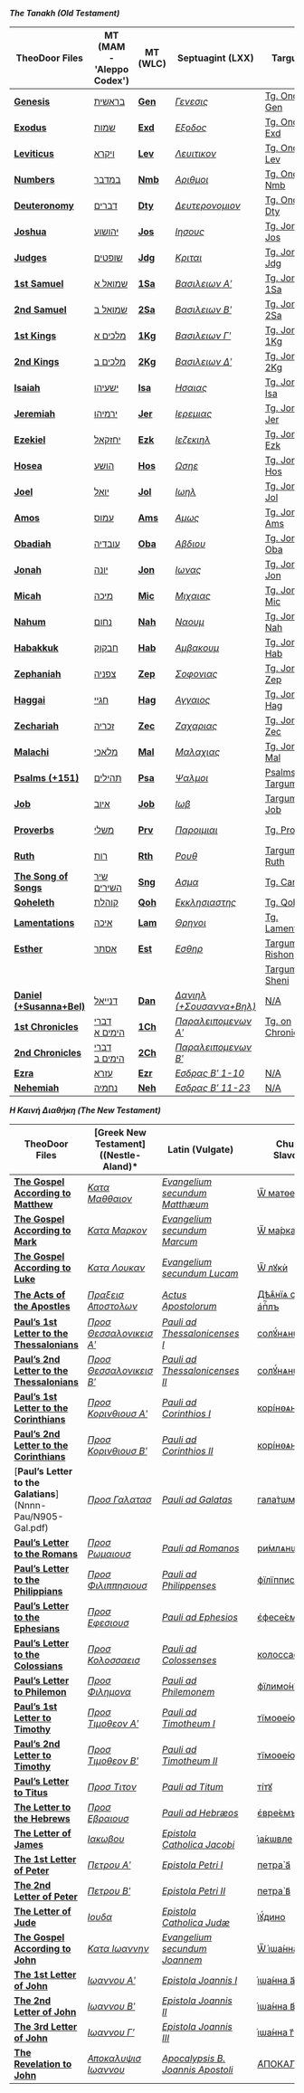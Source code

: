 ***The Tanakh (Old Testament)***

| **TheoDoor Files**                                  | **MT** (MAM - 'Aleppo Codex')          | **MT** (WLC)                      | **Septuagint (LXX)**                               | **Targumim**                                | | **Latin** (Vulgate)                               | **Church Slavonic**                          | **English (UK)**                               |
|-----------------------------------------------------|----------------------------------------|-----------------------------------|----------------------------------------------------|---------------------------------------------|-|---------------------------------------------------|----------------------------------------------|------------------------------------------------|
| [**Genesis**](Annn-Tor/A901-Gen.pdf)                | [בראשית](Annn-Tor/A101-Gen.docx)       | [**Gen**](Annn-Tor/A501-Gen.docx) | [*Γενεσις*](Annn-Tor/A201-Gen.docx)                | [Tg. Onqelos Gen](Annn-Tor/AT01-Gen.docx)   | | [*Genesis*](Annn-Tor/A401-Gen.docx)               | [БЫТЇЀ](Annn-Tor/A601-Gen.docx)              | [Genesis](Annn-Tor/A301-Gen.docx)              |
| [**Exodus**](Annn-Tor/A902-Exd.pdf)                 | [שמות](Annn-Tor/A102-Exd.docx)         | [**Exd**](Annn-Tor/A502-Exd.docx) | [*Εξοδος*](Annn-Tor/A202-Exd.docx)                 | [Tg. Onqelos Exd](Annn-Tor/AT02-Exd.docx)   | | [*Exodus*](Annn-Tor/A402-Exd.docx)                | [И҆СХО́ДЪ](Annn-Tor/A602-Exd.docx)            | [Exodus](Annn-Tor/A302-Exd.docx)               |
| [**Leviticus**](Annn-Tor/A903-Lev.pdf)              | [ויקרא](Annn-Tor/A103-Lev.docx)        | [**Lev**](Annn-Tor/A503-Lev.docx) | [*Λευιτικον*](Annn-Tor/A203-Lev.docx)              | [Tg. Onqelos Lev](Annn-Tor/AT03-Lev.docx)   | | [*Leviticus*](Annn-Tor/A403-Lev.docx)             | [ЛЕѴІ́ТЪ](Annn-Tor/A603-Lev.docx)             | [Leviticus](Annn-Tor/A303-Lev.docx)            |
| [**Numbers**](Annn-Tor/A904-Nmb.pdf)                | [במדבר](Annn-Tor/A104-Nmb.docx)        | [**Nmb**](Annn-Tor/A504-Nmb.docx) | [*Αριθμοι*](Annn-Tor/A204-Nmb.docx)                | [Tg. Onqelos Nmb](Annn-Tor/AT04-Nmb.docx)   | | [*Numeri*](Annn-Tor/A404-Nmb.docx)                | [ЧИ́СЛА](Annn-Tor/A604-Nmb.docx)              | [Numbers](Annn-Tor/A304-Nmb.docx)              |
| [**Deuteronomy**](Annn-Tor/A905-Dty.pdf)            | [דברים](Annn-Tor/A105-Dty.docx)        | [**Dty**](Annn-Tor/A505-Dty.docx) | [*Δευτερονομιον*](Annn-Tor/A205-Dty.docx)          | [Tg. Onqelos Dty](Annn-Tor/AT05-Dty.docx)   | | [*Deuteronomium*](Annn-Tor/A405-Dty.docx)         | [ВТОРОЗАКО́НЇЕ](Annn-Tor/A605-Dty.docx)       | [Deuteronomy](Annn-Tor/A305-Dty.docx)          |
| [**Joshua**](Bnnn-Pro/B901-Jos.pdf)                 | [יהושוע](Bnnn-Pro/B101-Jos.docx)       | [**Jos**](Bnnn-Pro/B501-Jos.docx) | [*Ιησους*](Bnnn-Pro/B201-Jos.docx)                 | [Tg. Jonathan Jos](Bnnn-Pro/BT01-Jos.docx)  | | [*Josue*](Bnnn-Pro/B401-Jos.docx)                 | [І҆ИСꙋ́СА НАѴИ́НА](Bnnn-Pro/B601-Jos.docx)     | [Joshua](Bnnn-Pro/B301-Jos.docx)               |
| [**Judges**](Bnnn-Pro/B902-Jdg.pdf)                 | [שופטים](Bnnn-Pro/B102-Jdg.docx)       | [**Jdg**](Bnnn-Pro/B502-Jdg.docx) | [*Κριται*](Bnnn-Pro/B202-Jdg.docx)                 | [Tg. Jonathan Jdg](Bnnn-Pro/BT02-Jdg.docx)  | | [*Judicum*](Bnnn-Pro/B402-Jdg.docx)               | [сꙋді́й і҆и҃левыхъ](Bnnn-Pro/B602-Jdg.docx)   | [Judges](Bnnn-Pro/B302-Jdg.docx)               |
| [**1st Samuel**](Bnnn-Pro/B903-1Sa.pdf)             | [שמואל א](Bnnn-Pro/B103-1Sa.docx)      | [**1Sa**](Bnnn-Pro/B503-1Sa.docx) | [*Βασιλειων Αʹ*](Bnnn-Pro/B203-1Sa.docx)           | [Tg. Jonathan 1Sa](Bnnn-Pro/BT03-1Sa.docx)  | | [*Primus Regum*](Bnnn-Pro/B403-1Sa.docx)          | [ПЕ́РВАѦ ЦА́РСТВЪ](Bnnn-Pro/B603-1Sa.docx)     | [1 Samuel](Bnnn-Pro/B303-1Sa.docx)             |
| [**2nd Samuel**](Bnnn-Pro/B904-2Sa.pdf)             | [שמואל ב](Bnnn-Pro/B104-2Sa.docx)      | [**2Sa**](Bnnn-Pro/B504-2Sa.docx) | [*Βασιλειων Βʹ*](Bnnn-Pro/B204-2Sa.docx)           | [Tg. Jonathan 2Sa](Bnnn-Pro/BT04-2Sa.docx)  | | [*Secundus Regum*](Bnnn-Pro/B404-2Sa.docx)        | [ВТОРА́Ѧ ЦА́РСТВЪ](Bnnn-Pro/B604-2Sa.docx)     | [2 Samuel](Bnnn-Pro/B304-2Sa.docx)             |
| [**1st Kings**](Bnnn-Pro/B905-1Kg.pdf)              | [מלכים א](Bnnn-Pro/B105-1Kg.docx)      | [**1Kg**](Bnnn-Pro/B505-1Kg.docx) | [*Βασιλειων Γʹ*](Bnnn-Pro/B205-1Kg.docx)           | [Tg. Jonathan 1Kg](Bnnn-Pro/BT05-1Kg.docx)  | | [*Tertius Regum*](Bnnn-Pro/B405-1Kg.docx)         | [ТРЕ́ТЇѦ ЦА́РСТВЪ](Bnnn-Pro/B605-1Kg.docx)     | [1 Kings](Bnnn-Pro/B305-1Kg.docx)              |
| [**2nd Kings**](Bnnn-Pro/B906-2Kg.pdf)              | [מלכים ב](Bnnn-Pro/B106-2Kg.docx)      | [**2Kg**](Bnnn-Pro/B506-2Kg.docx) | [*Βασιλειων Δʹ*](Bnnn-Pro/B206-2Kg.docx)           | [Tg. Jonathan 2Kg](Bnnn-Pro/BT06-2Kg.docx)  | | [*Quartus Regum*](Bnnn-Pro/B406-2Kg.docx)         | [ЧЕТВЕ́РТАѦ ЦА́РСТВЪ](Bnnn-Pro/B606-2Kg.docx)  | [2 Kings](Bnnn-Pro/B306-2Kg.docx)              |
| [**Isaiah**](Bnnn-Pro/B907-Isa.pdf)                 | [ישעיהו](Bnnn-Pro/B107-Isa.docx)       | [**Isa**](Bnnn-Pro/B507-Isa.docx) | [*Ησαιας*](Bnnn-Pro/B207-Isa.docx)                 | [Tg. Jonathan Isa](Bnnn-Pro/BT07-Isa.docx)  | | [*Isaias*](Bnnn-Pro/B407-Isa.docx)                | [прⷪ҇ро́ка и҆са́їи](Bnnn-Pro/B607-Isa.docx)     | [Isaiah](Bnnn-Pro/B307-Isa.docx)               |
| [**Jeremiah**](Bnnn-Pro/B907-Jer.pdf)               | [ירמיהו](Bnnn-Pro/B108-Jer.docx)       | [**Jer**](Bnnn-Pro/B508-Jer.docx) | [*Ιερεμιας*](Bnnn-Pro/B208-Jer.docx)               | [Tg. Jonathan Jer](Bnnn-Pro/BT08-Jer.docx)  | | [*Jeremias*](Bnnn-Pro/B408-Jer.docx)              | [прⷪ҇ро́ка і҆еремі́и](Bnnn-Pro/B608-Jer.docx)   | [Jeremiah](Bnnn-Pro/B308-Jer.docx)             |
| [**Ezekiel**](Bnnn-Pro/B909-Ezk.pdf)                | [יחזקאל](Bnnn-Pro/B109-Ezk.docx)       | [**Ezk**](Bnnn-Pro/B509-Ezk.docx) | [*Ιεζεκιηλ*](Bnnn-Pro/B209-Ezk.docx)               | [Tg. Jonathan Ezk](Bnnn-Pro/BT09-Ezk.docx)  | | [*Ezechiel*](Bnnn-Pro/B409-Ezk.docx)              | [прⷪ҇ро́ка і҆езекі́илѧ](Bnnn-Pro/B609-Ezk.docx) | [Ezekiel](Bnnn-Pro/B309-Ezk.docx)              |
| [**Hosea**](Bnnn-Pro/B910-Hos.pdf)                  | [הושע](Bnnn-Pro/B110-Hos.docx)         | [**Hos**](Bnnn-Pro/B510-Hos.docx) | [*Ωσηε*](Bnnn-Pro/B210-Hos.docx)                   | [Tg. Jonathan Hos](Bnnn-Pro/BT10-Hos.docx)  | | [*Osee*](Bnnn-Pro/B410-Hos.docx)                  | [прⷪ҇ро́ка ѡ҆сі́и](Bnnn-Pro/B610-Hos.docx)      | [Hosea](Bnnn-Pro/B310-Hos.docx)                |
| [**Joel**](Bnnn-Pro/B911-Jol.pdf)                   | [יואל](Bnnn-Pro/B111-Jol.docx)         | [**Jol**](Bnnn-Pro/B511-Jol.docx) | [*Ιωηλ*](Bnnn-Pro/B211-Jol.docx)                   | [Tg. Jonathan Jol](Bnnn-Pro/BT11-Jol.docx)  | | [*Joël*](Bnnn-Pro/B411-Jol.docx)                  | [прⷪ҇ро́ка і҆ѡи́лѧ](Bnnn-Pro/B611-Jol.docx)     | [Joel](Bnnn-Pro/B311-Jol.docx)                 |
| [**Amos**](Bnnn-Pro/B912-Ams.pdf)                   | [עמוס](Bnnn-Pro/B112-Ams.docx)         | [**Ams**](Bnnn-Pro/B512-Ams.docx) | [*Αμως*](Bnnn-Pro/B212-Ams.docx)                   | [Tg. Jonathan Ams](Bnnn-Pro/BT12-Ams.docx)  | | [*Amos*](Bnnn-Pro/B412-Ams.docx)                  | [прⷪ҇ро́ка а҆мѡ́са](Bnnn-Pro/B612-Ams.docx)     | [Amos](Bnnn-Pro/B312-Ams.docx)                 |
| [**Obadiah**](Bnnn-Pro/B913-Oba.pdf)                | [עובדיה](Bnnn-Pro/B113-Oba.docx)       | [**Oba**](Bnnn-Pro/B513-Oba.docx) | [*Αβδιου*](Bnnn-Pro/B213-Oba.docx)                 | [Tg. Jonathan Oba](Bnnn-Pro/BT13-Oba.docx)  | | [*Abdias*](Bnnn-Pro/B413-Oba.docx)                | [прⷪ҇ро́ка а҆вді́а](Bnnn-Pro/B613-Oba.docx)     | [Obadiah](Bnnn-Pro/B313-Oba.docx)              |
| [**Jonah**](Bnnn-Pro/B914-Jon.pdf)                  | [יונה](Bnnn-Pro/B114-Jon.docx)         | [**Jon**](Bnnn-Pro/B514-Jon.docx) | [*Ιωνας*](Bnnn-Pro/B214-Jon.docx)                  | [Tg. Jonathan Jon](Bnnn-Pro/BT14-Jon.docx)  | | [*Jonas*](Bnnn-Pro/B414-Jon.docx)                 | [прⷪ҇ро́ка і҆ѡ́ны](Bnnn-Pro/B614-Jon.docx)      | [Jonah](Bnnn-Pro/B314-Jon.docx)                |
| [**Micah**](Bnnn-Pro/B915-Mic.pdf)                  | [מיכה](Bnnn-Pro/B115-Mic.docx)         | [**Mic**](Bnnn-Pro/B515-Mic.docx) | [*Μιχαιας*](Bnnn-Pro/B215-Mic.docx)                | [Tg. Jonathan Mic](Bnnn-Pro/BT15-Mic.docx)  | | [*Michæa*](Bnnn-Pro/B415-Mic.docx)                | [прⷪ҇ро́ка мїхе́а](Bnnn-Pro/B615-Mic.docx)      | [Micah](Bnnn-Pro/B315-Mic.docx)                |
| [**Nahum**](Bnnn-Pro/B916-Nah.pdf)                  | [נחום](Bnnn-Pro/B116-Nah.docx)         | [**Nah**](Bnnn-Pro/B516-Nah.docx) | [*Ναουμ*](Bnnn-Pro/B216-Nah.docx)                  | [Tg. Jonathan Nah](Bnnn-Pro/BT16-Nah.docx)  | | [*Nahum*](Bnnn-Pro/B416-Nah.docx)                 | [прⷪ҇ро́ка наꙋ́ма](Bnnn-Pro/B616-Nah.docx)      | [Nahum](Bnnn-Pro/B316-Nah.docx)                |
| [**Habakkuk**](Bnnn-Pro/B917-Hab.pdf)               | [חבקוק](Bnnn-Pro/B117-Hab.docx)        | [**Hab**](Bnnn-Pro/B517-Hab.docx) | [*Αμβακουμ*](Bnnn-Pro/B217-Hab.docx)               | [Tg. Jonathan Hab](Bnnn-Pro/BT17-Hab.docx)  | | [*Habacuc*](Bnnn-Pro/B417-Hab.docx)               | [прⷪ҇ро́ка а҆ввакꙋ́ма](Bnnn-Pro/B617-Hab.docx)  | [Habakkuk](Bnnn-Pro/B317-Hab.docx)             |
| [**Zephaniah**](Bnnn-Pro/B918-Zep.pdf)              | [צפניה](Bnnn-Pro/B118-Zep.docx)        | [**Zep**](Bnnn-Pro/B518-Zep.docx) | [*Σοφονιας*](Bnnn-Pro/B218-Zep.docx)               | [Tg. Jonathan Zep](Bnnn-Pro/BT18-Zep.docx)  | | [*Sophonias*](Bnnn-Pro/B418-Zep.docx)             | [прⷪ҇ро́ка софо́нїи](Bnnn-Pro/B618-Zep.docx)    | [Zephaniah](Bnnn-Pro/B319-Hag.docx)            |
| [**Haggai**](Bnnn-Pro/B919-Hag.pdf)                 | [חגיי](Bnnn-Pro/B119-Hag.docx)         | [**Hag**](Bnnn-Pro/B519-Hag.docx) | [*Αγγαιος*](Bnnn-Pro/B219-Hag.docx)                | [Tg. Jonathan Hag](Bnnn-Pro/BT19-Hag.docx)  | | [*Aggæus*](Bnnn-Pro/B419-Hag.docx)                | [прⷪ҇ро́ка а҆гге́а](Bnnn-Pro/B619-Hag.docx)     | [Haggai](Bnnn-Pro/B319-Hag.docx)               |
| [**Zechariah**](Bnnn-Pro/B920-Zec.pdf)              | [זכריה](Bnnn-Pro/B120-Zec.docx)        | [**Zec**](Bnnn-Pro/B520-Zec.docx) | [*Ζαχαριας*](Bnnn-Pro/B220-Zec.docx)               | [Tg. Jonathan Zec](Bnnn-Pro/BT20-Zec.docx)  | | [*Zacharias*](Bnnn-Pro/B420-Zec.docx)             | [прⷪ҇ро́ка заха́рїи](Bnnn-Pro/B620-Zec.docx)    | [Zechariah](Bnnn-Pro/B320-Zec.docx)            |
| [**Malachi**](Bnnn-Pro/B921-Mal.pdf)                | [מלאכי](Bnnn-Pro/B121-Mal.docx)        | [**Mal**](Bnnn-Pro/B521-Mal.docx) | [*Μαλαχιας*](Bnnn-Pro/B221-Mal.docx)               | [Tg. Jonathan Mal](Bnnn-Pro/BT21-Mal.docx)  | | [*Malachias*](Bnnn-Pro/B421-Mal.docx)             | [прⷪ҇ро́ка малахі́и](Bnnn-Pro/B621-Mal.docx)    | [Malachi](Bnnn-Pro/B321-Mal.docx)              |
| [**Psalms (+151)**](Cnnn-Wri/C901-Psa.pdf)          | [תהילים](Cnnn-Wri/C101-Psa.docx)       | [**Psa**](Cnnn-Wri/C501-Psa.docx) | [*Ψαλμοι*](Cnnn-Wri/C201-Psa.docx)                 | [Psalms Targum](Cnnn-Wri/CT01-Psa.docx)     | | [*Psalmi (+cli)* ](Cnnn-Wri/C401-Psa.docx)        | [Ѱалти́рь](Cnnn-Wri/C601-Psa.docx)            | [Psalms (+151)](Cnnn-Wri/C301-Psa.docx)        |
| [**Job**](Cnnn-Wri/C902-Job.pdf)                    | [איוב](Cnnn-Wri/C102-Job.docx)         | [**Job**](Cnnn-Wri/C502-Job.docx) | [*Ιωβ*](Cnnn-Wri/C202-Job.docx)                    | [Targum to Job](Cnnn-Wri/CT02-Job.docx)     | | [*Job*](Cnnn-Wri/C402-Job.docx)                   | [Кни́га і҆́ѡва](Cnnn-Wri/C602-Job.docx)        | [Job](Cnnn-Wri/C302-Job.docx)                  |
| [**Proverbs**](Cnnn-Wri/C903-Prv.pdf)               | [משלי](Cnnn-Wri/C103-Prv.docx)         | [**Prv**](Cnnn-Wri/C503-Prv.docx) | [*Παροιμιαι*](Cnnn-Wri/C203-Prv.docx)              | [Tg. Proverbs](Cnnn-Wri/CT03-Prv.docx)      | | [*Proverbia*](Cnnn-Wri/C403-Prv.docx)             | [при́тчей соломѡ́нихъ](Cnnn-Wri/C603-Prv.docx) | [Proverbs](Cnnn-Wri/C303-Prv.docx)             |
| [**Ruth**](Cnnn-Wri/C904-Rth.pdf)                   | [רות](Cnnn-Wri/C104-Rth.docx)          | [**Rth**](Cnnn-Wri/C504-Rth.docx) | [*Ρουθ*](Cnnn-Wri/C204-Rth.docx)                   | [Targum to Ruth](Cnnn-Wri/CT04-Rth.docx)    | | [*Ruth*](Cnnn-Wri/C404-Rth.docx)                  |  [Кни́га Рꙋ́ѲЬ](Cnnn-Wri/C604-Rth.docx)        | [Ruth](Cnnn-Wri/C304-Rth.docx)                 |
| [**The Song of Songs**](Cnnn-Wri/C905-Sng.pdf)      | [שיר השירים](Cnnn-Wri/C105-Sng.docx)   | [**Sng**](Cnnn-Wri/C505-Sng.docx) | [*Ασμα*](Cnnn-Wri/C205-Sng.docx)                   | [Tg. Canticles](Cnnn-Wri/CT05-Sng.docx)     | | [*Canticum Canticorum*](Cnnn-Wri/C405-Sng.docx)   | [пѣ́снь пѣ́сней](Cnnn-Wri/C605-Sng.docx)       | [Song of Solomon](Cnnn-Wri/C305-Sng.docx)      |
| [**Qoheleth**](Cnnn-Wri/C906-Qoh.pdf)               | [קוהלת](Cnnn-Wri/C106-Qoh.docx)        | [**Qoh**](Cnnn-Wri/C506-Qoh.docx) | [*Εκκλησιαστης*](Cnnn-Wri/C206-Qoh.docx)           | [Tg. Qoheleth](Cnnn-Wri/CT06-Qoh.docx)      | | [*Ecclesiastes*](Cnnn-Wri/C406-Qoh.docx)          | [є҆кклесїа́ста](Cnnn-Wri/C606-Qoh.docx)       | [Ecclesiastes](Cnnn-Wri/C306-Qoh.docx)         |
| [**Lamentations**](Cnnn-Wri/C907-Lam.pdf)           | [איכה](Cnnn-Wri/C107-Lam.docx)         | [**Lam**](Cnnn-Wri/C507-Lam.docx) | [*Θρηνοι*](Cnnn-Wri/C207-Lam.docx)                 | [Tg. Lamentations](Cnnn-Wri/CT07-Lam.docx)  | | [*Lamentationes*](Cnnn-Wri/C407-Lam.docx)         | [пла́чь і҆еремі́евъ](Cnnn-Wri/C607-Lam.docx)   | [Lamentations](Cnnn-Wri/C307-Lam.docx)         |
| [**Esther**](Cnnn-Wri/C908-Est.pdf)                 | [אסתר](Cnnn-Wri/C108-Est.docx)         | [**Est**](Cnnn-Wri/C508-Est.docx) | [*Εσθηρ*](Cnnn-Wri/C208-Est.docx)                  | [Targum Rishon](Cnnn-Wri/CT08-Est.docx)     | | [*Esther*](Cnnn-Wri/C408-Est.docx)                | [Кни́га є҆сѳи́рь](Cnnn-Wri/C608-Est.docx)      | [Esther](Cnnn-Wri/C308-Est.docx)               |
|                                                     |                                        |                                   |                                                    | [Targum Sheni](Cnnn-Wri/CT11-Sch.docx)      | |                                                   |                                              |                                                |
| [**Daniel  (+Susanna+Bel)**](Cnnn-Wri/C909-Dan.pdf) | [דנייאל](Cnnn-Wri/C109-Dan.docx)       | [**Dan**](Cnnn-Wri/C509-Dan.docx) | [*Δανιηλ (+Σουσαννα+Βηλ)*](Cnnn-Wri/C209-Dan.docx) | [N/A](Cnnn-Wri/CT09-Dan.docx)               | | [*Daniel (+Susanna+Bel)*](Cnnn-Wri/C409-Dan.docx) | [прⷪ҇ро́ка данїи́ла](Cnnn-Wri/C609-Dan.docx)    | [Daniel(+Susanna+Bel)](Cnnn-Wri/C309-Dan.docx) |
| [**1st Chronicles**](Cnnn-Wri/C910-1Ch.pdf)         | [דברי הימים א](Cnnn-Wri/C110-1Ch.docx) | [**1Ch**](Cnnn-Wri/C510-1Ch.docx) | [*Παραλειπομενων Αʹ*](Cnnn-Wri/C210-1Ch.docx)      | [Tg. on Chronicles](Cnnn-Wri/CT10-Chr.docx) | | [*Paralipomenon I*](Cnnn-Wri/C410-1Ch.docx)       | [ПАРАЛЇПОМЕ́НѠНЪ а҃](Cnnn-Wri/C610-1Ch.docx)  | [1 Chronicles](Cnnn-Wri/C310-1Ch.docx)         |
| [**2nd Chronicles**](Cnnn-Wri/C011-2Ch.docx)        | [דברי הימים ב](Cnnn-Wri/C111-2Ch.docx) | [**2Ch**](Cnnn-Wri/C511-2Ch.docx) | [*Παραλειπομενων Βʹ*](Cnnn-Wri/C211-2Ch.docx)      |                                             | | [*Paralipomenon II*](Cnnn-Wri/C411-2Ch.docx)      | [ПАРАЛЇПОМЕ́НѠНЪ в҃](Cnnn-Wri/C611-2Ch.docx)  | [2 Chronicles](Cnnn-Wri/C311-2Ch.docx)         |
| [**Ezra**](Cnnn-Wri/C912-Ezr.pdf)                   | [עזרא](Cnnn-Wri/C112-Ezr.docx)         | [**Ezr**](Cnnn-Wri/C512-Ezr.docx) | [*Εσδρας Βʹ 1-10*](Cnnn-Wri/C212-Ezr.docx)         | [N/A](Cnnn-Wri/CT12-Ezr.docx)               | | [*Liber Esdræ*](Cnnn-Wri/C412-Ezr.docx)           | [ПЕ́РВАѦ Є҆́ЗДРЫ](Cnnn-Wri/C612-Ezr.docx)      | [Ezra](Cnnn-Wri/C312-Ezr.docx)                 |
| [**Nehemiah**](Cnnn-Wri/C913-Neh.pdf)               | [נחמיה](Cnnn-Wri/C113-Neh.docx)        | [**Neh**](Cnnn-Wri/C513-Neh.docx) | [*Εσδρας Βʹ 11-23*](Cnnn-Wri/C213-Neh.docx)        | [N/A](Cnnn-Wri/CT13-Neh.docx)               | | [*Liber Nehemiæ*](Cnnn-Wri/C413-Neh.docx)         | [НЕЕМІ́И](Cnnn-Wri/C613-Neh.docx)             | [Nehemiah](Cnnn-Wri/C313-Neh.docx)             |

***Η Καινή Διαθήκη (The New Testament)***

| **TheoDoor Files**                                                  | [**Greek New Testament**] ((Nestle-Aland)*        | **Latin (Vulgate)**                                         |   | **Church Slavonic**                             | **English (UK)**                          |
|---------------------------------------------------------------------|---------------------------------------------------|-------------------------------------------------------------|---|-------------------------------------------------|-------------------------------------------|
| [**The Gospel According to Matthew**](Mnnn-Syn/M901-Mth.pdf)        | [*Κατα Μαθθαιον*](Mnnn-Syn/M101-Mth.docx)         | [*Evangelium secundum Matthæum*](Mnnn-Syn/M401-Mth.docx)    |   | [Ѿ матѳе́а](Mnnn-Syn/M601-Mth.docx)              | [Matthew](Mnnn-Syn/M301-Mth.docx)         |
| [**The Gospel According to Mark**](Mnnn-Syn/M902-Mrk.pdf)           | [*Κατα Μαρκον*](Mnnn-Syn/M102-Mrk.docx)           | [*Evangelium secundum Marcum*](Mnnn-Syn/M402-Mrk.docx)      |   | [Ѿ ма́рка](Mnnn-Syn/M602-Mrk.docx)               | [Mark](Mnnn-Syn/M302-Mrk.docx)            |
| [**The Gospel According to Luke**](Mnnn-Syn/M903-Luk.pdf)           | [*Κατα Λουκαν*](Mnnn-Syn/M103-Luk.docx)           | [*Evangelium secundum Lucam*](Mnnn-Syn/M403-Luk.docx)       |   | [Ѿ лꙋкѝ](Mnnn-Syn/M603-Luk.docx)                | [Luke](Mnnn-Syn/M303-Luk.docx)            |
| [**The Acts of the Apostles**](Mnnn-Syn/M904-Act.pdf)               | [*Πραξεισ Αποστολων*](Mnnn-Syn/M104-Act.docx)     | [*Actus Apostolorum*](Mnnn-Syn/M404-Act.docx)               |   | [Дѣѧ̑нїѧ ст҃ы́хъ а҆пⷭ҇лъ](Mnnn-Syn/M604-Act.docx) | [Acts](Mnnn-Syn/M304-Act.docx)            |
| [**Paul’s 1st Letter to the Thessalonians**](Nnnn-Pau/N901-1Th.pdf) | [*Προσ Θεσσαλονικεισ Αʹ*](Nnnn-Pau/N101-1Th.docx) | [*Pauli ad Thessalonicenses I*](Nnnn-Pau/N401-1Th.docx)     |   | [солꙋ́нѧнѡмъ а҃](Nnnn-Pau/N601-1Th.docx)         | [1 Thessalonians](Nnnn-Pau/N301-1Th.docx) |
| [**Paul’s 2nd Letter to the Thessalonians**](Nnnn-Pau/N902-2Th.pdf) | [*Προσ Θεσσαλονικεισ Βʹ*](Nnnn-Pau/N102-2Th.docx) | [*Pauli ad Thessalonicenses II*](Nnnn-Pau/N402-2Th.docx)    |   | [солꙋ́нѧнѡмъ](Nnnn-Pau/N602-2Th.docx) в҃         | [2 Thessalonians](Nnnn-Pau/N302-2Th.docx) |
| [**Paul’s 1st Letter to the Corinthians**](Nnnn-Pau/N903-1Co.pdf)   | [*Προσ Κορινθιουσ Αʹ*](Nnnn-Pau/N103-1Co.docx)    | [*Pauli ad Corinthios I*](Nnnn-Pau/N403-1Co.docx)           |   | [корі́нѳѧнѡмъ а҃](Nnnn-Pau/N603-1Co.docx)        | [1 Corinthians](Nnnn-Pau/N303-1Co.docx)   |
| [**Paul’s 2nd Letter to the Corinthians**](Nnnn-Pau/N904-2Co.pdf)   | [*Προσ Κορινθιουσ Βʹ*](Nnnn-Pau/N104-2Co.docx)    | [*Pauli ad Corinthios II*](Nnnn-Pau/N404-2Co.docx)          |   | [корі́нѳѧнѡмъ в҃](Nnnn-Pau/N604-2Co.docx)        | [2 Corinthians](Nnnn-Pau/N304-2Co.docx)   |
| [**Paul’s Letter to the Galatians**] (Nnnn-Pau/N905-Gal.pdf)        | [*Προσ Γαλατασ*](Nnnn-Pau/N105-Gal.docx)          | [*Pauli ad Galatas*](Nnnn-Pau/N405-Gal.docx)                |   | [гала́тѡмъ](Nnnn-Pau/N605-Gal.docx)              | [Galatians](Nnnn-Pau/N305-Gal.docx)       |
| [**Paul’s Letter to the Romans**](Nnnn-Pau/N906-Rom.pdf)            | [*Προσ Ρωμαιουσ*](Nnnn-Pau/N106-Rom.docx)         | [*Pauli ad Romanos*](Nnnn-Pau/N406-Rom.docx)                |   | [ри́млѧнѡмъ](Nnnn-Pau/N606-Rom.docx)             | [Romans](Nnnn-Pau/N306-Rom.docx)          |
| [**Paul’s Letter to the Philippians**](Nnnn-Pau/N907-Php.pdf)       | [*Προσ Φιλιππησιουσ*](Nnnn-Pau/N107-Php.docx)     | [*Pauli ad Philippenses*](Nnnn-Pau/N407-Php.docx)           |   | [фїлїпписі́ємъ](Nnnn-Pau/N607-Php.docx)          | [Philippians](Nnnn-Pau/N307-Php.docx)     |
| [**Paul’s Letter to the Ephesians**](Nnnn-Pau/N908-Eph.pdf)         | [*Προσ Εφεσιουσ*](Nnnn-Pau/N108-Eph.docx)         | [*Pauli ad Ephesios*](Nnnn-Pau/N408-Eph.docx)               |   | [є҆фесе́ємъ](Nnnn-Pau/N608-Eph.docx)             | [Ephesians](Nnnn-Pau/N308-Eph.docx)       |
| [**Paul’s Letter to the Colossians**](Nnnn-Pau/N909-Col.pdf)        | [*Προσ Κολοσσαεισ*](Nnnn-Pau/N109-Col.docx)       | [*Pauli ad Colossenses*](Nnnn-Pau/N409-Col.docx)            |   | [колосса́ємъ](Nnnn-Pau/N609-Col.docx)            | [Colossians](Nnnn-Pau/N309-Col.docx)      |
| [**Paul’s Letter to Philemon**](Nnnn-Pau/N910-Phm.pdf)              | [*Προσ Φιλημονα*](Nnnn-Pau/N110-Phm.docx)         | [*Pauli ad Philemonem*](Nnnn-Pau/N410-Phm.docx)             |   | [фїлимо́нꙋ](Nnnn-Pau/N610-Phm.docx)              | [Philemon](Nnnn-Pau/N310-Phm.docx)        |
| [**Paul’s 1st Letter to Timothy**](Nnnn-Pau/N911-1Tm.pdf)           | [*Προσ Τιμοθεον Αʹ*](Nnnn-Pau/N111-1Tm.docx)      | [*Pauli ad Timotheum I*](Nnnn-Pau/N411-1Tm.docx)            |   | [тїмоѳе́ю а҃](Nnnn-Pau/N611-1Tm.docx)            | [1 Timothy](Nnnn-Pau/N311-1Tm.docx)       |
| [**Paul’s 2nd Letter to Timothy**](Nnnn-Pau/N912-2Tm.pdf)           | [*Προσ Τιμοθεον Βʹ*](Nnnn-Pau/N112-2Tm.docx)      | [*Pauli ad Timotheum II*](Nnnn-Pau/N412-2Tm.docx)           |   | [тїмоѳе́ю в҃](Nnnn-Pau/N612-2Tm.docx)            | [2 Timothy](Nnnn-Pau/N312-2Tm.docx)       |
| [**Paul’s Letter to Titus**](Nnnn-Pau/N913-Tit.pdf)                 | [*Προσ Τιτον*](Nnnn-Pau/N113-Tit.docx)            | [*Pauli ad Titum*](Nnnn-Pau/N413-Tit.docx)                  |   | [ті́тꙋ](Nnnn-Pau/N613-Tit.docx)                  | [Titus](Nnnn-Pau/N313-Tit.docx)           |
| [**The Letter to the Hebrews**](Onnn-Epi/O901-Heb.pdf)              | [*Προσ Εβραιουσ*](Onnn-Epi/O101-Heb.docx)         | [*Pauli ad Hebræos*](Onnn-Epi/O401-Heb.docx)                |   | [є҆вре́ємъ](Onnn-Epi/O601-Heb.docx)              | [Hebrews](Onnn-Epi/O301-Heb.docx)         |
| [**The Letter of James**](Onnn-Epi/O902-Jam.pdf)                    | [*Ιακωβου*](Onnn-Epi/O102-Jam.docx)               | [*Epistola Catholica Jacobi*](Onnn-Epi/O402-Jam.docx)       |   | [і҆а́кѡвле](Onnn-Epi/O602-Jam.docx)              | [James](Onnn-Epi/O302-Jam.docx)           |
| [**The 1st Letter of Peter**](Onnn-Epi/O903-1Pt.pdf)                | [*Πετρου Αʹ*](Onnn-Epi/O103-1Pt.docx)             | [*Epistola Petri I*](Onnn-Epi/O403-1Pt.docx)                |   | [петра̀ а҃](Onnn-Epi/O603-1Pt.docx)              | [1 Peter](Onnn-Epi/O303-1Pt.docx)         |
| [**The 2nd Letter of Peter**](Onnn-Epi/O904-2Pt.pdf)                | [*Πετρου Βʹ*](Onnn-Epi/O104-2Pt.docx)             | [*Epistola Petri II*](Onnn-Epi/O404-2Pt.docx)               |   | [петра̀ в҃](Onnn-Epi/O604-2Pt.docx)              | [2 Peter](Onnn-Epi/O304-2Pt.docx)         |
| [**The Letter of Jude**](Onnn-Epi/O905-Jde.pdf)                     | [*Ιουδα*](Onnn-Epi/O105-Jde.docx)                 | [*Epistola Catholica Judæ*](Onnn-Epi/O405-Jde.docx)         |   | [і҆ꙋ́дино](Onnn-Epi/O605-Jde.docx)               | [Jude](Onnn-Epi/O305-Jde.docx)            |
| [**The Gospel According to John**](Pnnn-Jhn/P901-Jhn.pdf)           | [*Κατα Ιωαννην*](Pnnn-Jhn/P101-Jhn.docx)          | [*Evangelium secundum Joannem*](Pnnn-Jhn/P401-Jhn.docx)     |   | [Ѿ і҆ѡа́нна](Pnnn-Jhn/P601-Jhn.docx)             | [John](Pnnn-Jhn/P301-Jhn.docx)            |
| [**The 1st Letter of John**](Pnnn-Jhn/P902-1Jn.pdf)                 | [*Ιωαννου Αʹ*](Pnnn-Jhn/P102-1Jn.docx)            | [*Epistola Joannis I*](Pnnn-Jhn/P402-1Jn.docx)              |   | [і҆ѡа́нна а҃](Pnnn-Jhn/P602-1Jn.docx)            | [1 John](Pnnn-Jhn/P302-1Jn.docx)          |
| [**The 2nd Letter of John**](Pnnn-Jhn/P903-2Jn.pdf)                 | [*Ιωαννου Βʹ*](Pnnn-Jhn/P103-2Jn.docx)            | [*Epistola Joannis II*](Pnnn-Jhn/P403-2Jn.docx)             |   | [і҆ѡа́нна в҃](Pnnn-Jhn/P603-2Jn.docx)            | [2 John](Pnnn-Jhn/P303-2Jn.docx)          |
| [**The 3rd Letter of John**](Pnnn-Jhn/P904-3Jn.pdf)                 | [*Ιωαννου Γʹ*](Pnnn-Jhn/P104-3Jn.docx)            | [*Epistola Joannis III*](Pnnn-Jhn/P404-3Jn.docx)            |   | [і҆ѡа́нна г҃](Pnnn-Jhn/P604-3Jn.docx)            | [3 John](Pnnn-Jhn/P304-3Jn.docx)          |
| [**The Revelation to John**](Pnnn-Jhn/P905-Rev.pdf)                 | [*Αποκαλυψισ Ιωαννου*](Pnnn-Jhn/P105-Rev.docx)    | [*Apocalypsis B. Joannis Apostoli*](Pnnn-Jhn/P405-Rev.docx) |   | [А҆ПОКА́ЛѶѰЇСЪ](Pnnn-Jhn/P605-Rev.docx)          | [Revelation](Pnnn-Jhn/P305-Rev.docx)      |

